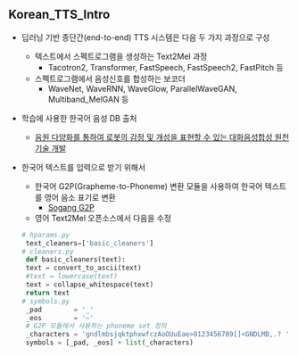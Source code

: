 ## Korean_TTS_Intro

- 딥러닝 기반 종단간(end-to-end) TTS 시스템은 다음 두 가지 과정으로 구성
    - 텍스트에서 스펙트로그램을 생성하는 Text2Mel 과정 
        - Tacotron2, Transformer, FastSpeech, FastSpeech2, FastPitch 등  
    - 스펙트로그램에서 음성신호를 합성하는 보코더 
        - WaveNet, WaveRNN, WaveGlow, ParallelWaveGAN, Multiband_MelGAN 등  

- 학습에 사용한 한국어 음성 DB 출처  
    - [음원 다양화를 통하여 로봇의 감정 및 개성을 표현할 수 있는 대화음성합성 원천기술 개발](https://github.com/emotiontts/emotiontts_open_db/tree/master/Dataset/SpeechCorpus/Main/main/lmy)  

- 한국어 텍스트를 입력으로 받기 위해서  
    - 한국어 G2P(Grapheme-to-Phoneme) 변환 모듈을 사용하여 한국어 텍스트를 영어 음소 표기로 변환  
        - [Sogang G2P](https://github.com/emotiontts/emotiontts_open_db/tree/master/Codeset/SogangG2P)        
    - 영어 Text2Mel 오픈소스에서 다음을 수정   
     ```python  
    # hparams.py
      text_cleaners=['basic_cleaners']
    # cleaners.py
      def basic_cleaners(text):
      text = convert_to_ascii(text) 
      #text = lowercase(text) 
      text = collapse_whitespace(text)
      return text
    # symbols.py
      _pad        = '_'
      _eos        = '~'
      # G2P 모듈에서 사용하는 phoneme set 정의
      _characters = 'gndlmbsjqktphxwfczAoOUuEae>0123456789[]<GNDLMB,.? '
      symbols = [_pad, _eos] + list(_characters) 
    ```
